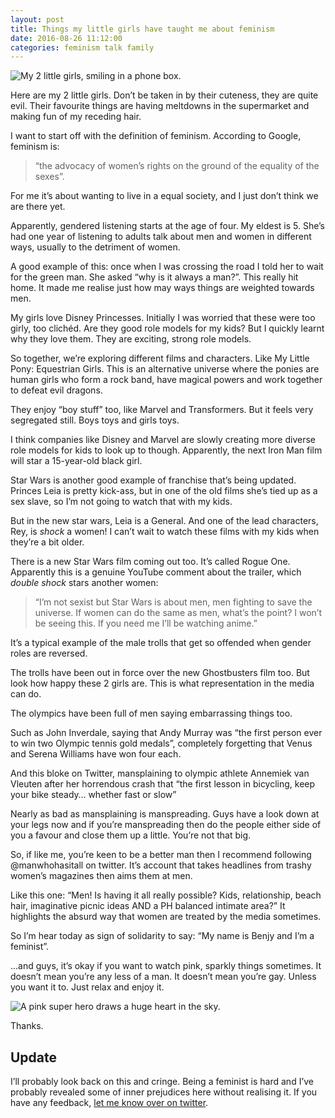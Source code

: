 ```yaml
---
layout: post  
title: Things my little girls have taught me about feminism
date: 2016-08-26 11:12:00  
categories: feminism talk family
---
```


![My 2 little girls, smiling in a phone box.](http://www.benjystanton.co.uk/assets/my-little-girls.png)

Here are my 2 little girls. Don’t be taken in by their cuteness, they are quite evil. Their favourite things are having meltdowns in the supermarket and making fun of my receding hair.

I want to start off with the definition of feminism. According to Google, feminism is:

> “the advocacy of women’s rights on the ground of the equality of the sexes”.

For me it’s about wanting to live in a equal society, and I just don’t think we are there yet.

Apparently, gendered listening starts at the age of four. My eldest is 5. She’s had one year of listening to adults talk about men and women in different ways, usually to the detriment of women.

A good example of this: once when I was crossing the road I told her to wait for the green man. She asked “why is it always a man?”. This really hit home. It made me realise just how may ways things are weighted towards men.

My girls love Disney Princesses. Initially I was worried that these were too girly, too clichéd. Are they good role models for my kids? But I quickly learnt why they love them. They are exciting, strong role models.

So together, we’re exploring different films and characters. Like My Little Pony: Equestrian Girls. This is an alternative universe where the ponies are human girls who form a rock band, have magical powers and work together to defeat evil dragons.

They enjoy “boy stuff” too, like Marvel and Transformers. But it feels very segregated still. Boys toys and girls toys.

I think companies like Disney and Marvel are slowly creating more diverse role models for kids to look up to though. Apparently, the next Iron Man film will star a 15-year-old black girl.

Star Wars is another good example of franchise that’s being updated. Princes Leia is pretty kick-ass, but in one of the old films she’s tied up as a sex slave, so I’m not going to watch that with my kids.

But in the new star wars, Leia is a General. And one of the lead characters, Rey, is *shock* a women! I can’t wait to watch these films with my kids when they’re a bit older.

There is a new Star Wars film coming out too. It’s called Rogue One. Apparently this is a genuine YouTube comment about the trailer, which *double shock* stars another women:

> “I’m not sexist but Star Wars is about men, men fighting to save the universe. If women can do the same as men, what’s the point? I won’t be seeing this. If you need me I’ll be watching anime.”

It’s a typical example of the male trolls that get so offended when gender roles are reversed.

The trolls have been out in force over the new Ghostbusters film too. But look how happy these 2 girls are. This is what representation in the media can do.

The olympics have been full of men saying embarrassing things too.

Such as John Inverdale, saying that Andy Murray was “the first person ever to win two Olympic tennis gold medals”, completely forgetting that Venus and Serena Williams have won four each.

And this bloke on Twitter, mansplaining to olympic athlete Annemiek van Vleuten after her horrendous crash that “the first lesson in bicycling, keep your bike steady… whether fast or slow”

Nearly as bad as mansplaining is manspreading. Guys have a look down at your legs now and if you’re manspreading then do the people either side of you a favour and close them up a little. You’re not that big.

So, if like me, you’re keen to be a better man then I recommend following @manwhohasitall on twitter. It’s account that takes headlines from trashy women’s magazines then aims them at men.

Like this one: “Men! Is having it all really possible? Kids, relationship, beach hair, imaginative picnic ideas AND a PH balanced intimate area?” It highlights the absurd way that women are treated by the media sometimes.

So I’m hear today as sign of solidarity to say: “My name is Benjy and I’m a feminist”.

…and guys, it’s okay if you want to watch pink, sparkly things sometimes. It doesn’t mean you’re any less of a man. It doesn’t mean you’re gay. Unless you want it to. Just relax and enjoy it.

![A pink super hero draws a huge heart in the sky.](http://www.benjystanton.co.uk/assets/glitter-force.gif)

Thanks.

## Update

I’ll probably look back on this and cringe. Being a feminist is hard and I’ve probably revealed some of inner prejudices here without realising it. If you have any feedback, [let me know over on twitter](https://twitter.com/benjystanton).
